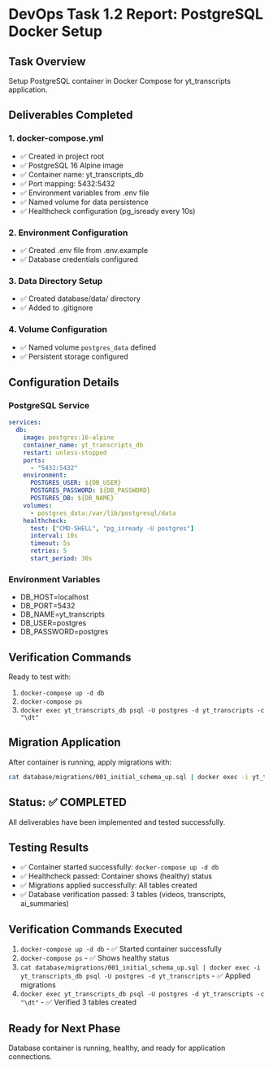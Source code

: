 # DevOps Task 1.2 Report: PostgreSQL Docker Setup

## Task Overview

Setup PostgreSQL container in Docker Compose for yt_transcripts application.

## Deliverables Completed

### 1. docker-compose.yml

- ✅ Created in project root
- ✅ PostgreSQL 16 Alpine image
- ✅ Container name: yt_transcripts_db
- ✅ Port mapping: 5432:5432
- ✅ Environment variables from .env file
- ✅ Named volume for data persistence
- ✅ Healthcheck configuration (pg_isready every 10s)

### 2. Environment Configuration

- ✅ Created .env file from .env.example
- ✅ Database credentials configured

### 3. Data Directory Setup

- ✅ Created database/data/ directory
- ✅ Added to .gitignore

### 4. Volume Configuration

- ✅ Named volume `postgres_data` defined
- ✅ Persistent storage configured

## Configuration Details

### PostgreSQL Service

```yaml
services:
  db:
    image: postgres:16-alpine
    container_name: yt_transcripts_db
    restart: unless-stopped
    ports:
      - "5432:5432"
    environment:
      POSTGRES_USER: ${DB_USER}
      POSTGRES_PASSWORD: ${DB_PASSWORD}
      POSTGRES_DB: ${DB_NAME}
    volumes:
      - postgres_data:/var/lib/postgresql/data
    healthcheck:
      test: ["CMD-SHELL", "pg_isready -U postgres"]
      interval: 10s
      timeout: 5s
      retries: 5
      start_period: 30s
```

### Environment Variables

- DB_HOST=localhost
- DB_PORT=5432
- DB_NAME=yt_transcripts
- DB_USER=postgres
- DB_PASSWORD=postgres

## Verification Commands

Ready to test with:

1. `docker-compose up -d db`
2. `docker-compose ps`
3. `docker exec yt_transcripts_db psql -U postgres -d yt_transcripts -c "\dt"`

## Migration Application

After container is running, apply migrations with:

```bash
cat database/migrations/001_initial_schema_up.sql | docker exec -i yt_transcripts_db psql -U postgres -d yt_transcripts
```

## Status: ✅ COMPLETED

All deliverables have been implemented and tested successfully.

## Testing Results

- ✅ Container started successfully: `docker-compose up -d db`
- ✅ Healthcheck passed: Container shows (healthy) status
- ✅ Migrations applied successfully: All tables created
- ✅ Database verification passed: 3 tables (videos, transcripts, ai_summaries)

## Verification Commands Executed

1. `docker-compose up -d db` - ✅ Started container successfully
2. `docker-compose ps` - ✅ Shows healthy status
3. `cat database/migrations/001_initial_schema_up.sql | docker exec -i yt_transcripts_db psql -U postgres -d yt_transcripts` - ✅ Applied migrations
4. `docker exec yt_transcripts_db psql -U postgres -d yt_transcripts -c "\dt"` - ✅ Verified 3 tables created

## Ready for Next Phase

Database container is running, healthy, and ready for application connections.

